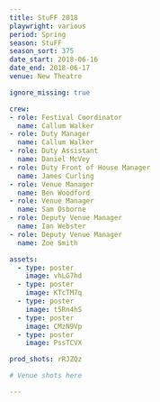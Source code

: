```yaml
---
title: StuFF 2018
playwright: various
period: Spring
season: StuFF
season_sort: 375
date_start: 2018-06-16
date_end: 2018-06-17
venue: New Theatre 

ignore_missing: true 

crew:
- role: Festival Coordinator
  name: Callum Walker
- role: Duty Manager
  name: Callum Walker
- role: Duty Assistant
  name: Daniel McVey
- role: Duty Front of House Manager
  name: James Curling 
- role: Venue Manager
  name: Ben Woodford
- role: Venue Manager
  name: Sam Osborne
- role: Deputy Venue Manager
  name: Ian Webster
- role: Deputy Venue Manager
  name: Zoe Smith

assets:
  - type: poster
    image: vhLG7hd
  - type: poster
    image: KTcTM7q
  - type: poster
    image: t5Rn4hS
  - type: poster
    image: CMzN9Vp
  - type: poster
    image: PssTCVX

prod_shots: rRJZQz

# Venue shots here 

---
```

